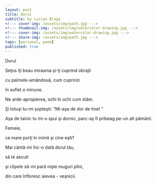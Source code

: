 ```yaml
---
layout: post
title: Dorul
subtitle: by Lucian Blaga
<!--- cover-img: /assets/img/path.jpg --->
<!--- thumbnail-img: /assets/img/watercolor-drawing.jpg --->
<!--- cover-img: /assets/img/watercolor-drawing.jpg --->
<!--- share-img: /assets/img/path.jpg --->
tags: [personal, poem]
published: true
---
```


Dorul

Seţos iţi beau mirasma şi-ţi cuprind obrajii

cu palmele-amândouă, cum cuprinzi

în suflet o minune.

Ne arde-apropierea, ochi în ochi cum stăm.

Şi totuşi tu-mi şopteşti: "Mi-aşa de dor de tine! "

Aşa de tainic tu mi-o spui şi dornic, parc-aş fi
pribeag pe-un alt pământ.


Femeie,

ce mare porţi în inimă şi cine eşti?

Mai cântă-mi înc-o dată dorul tău,

să te ascult

şi clipele să-mi pară nişte muguri plini,

din care înfloresc aievea - veşnicii.
